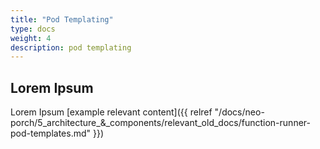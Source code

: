 ```yaml
---
title: "Pod Templating"
type: docs
weight: 4
description: pod templating
---
```


## Lorem Ipsum

Lorem Ipsum [example relevant content]({{ relref "/docs/neo-porch/5_architecture_&_components/relevant_old_docs/function-runner-pod-templates.md" }})
